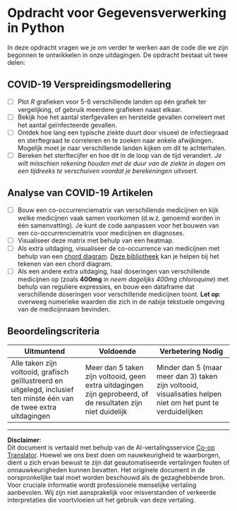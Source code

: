 <!--
CO_OP_TRANSLATOR_METADATA:
{
  "original_hash": "dc8f035ce92e4eaa078ab19caa68267a",
  "translation_date": "2025-08-28T15:17:02+00:00",
  "source_file": "2-Working-With-Data/07-python/assignment.md",
  "language_code": "nl"
}
-->
# Opdracht voor Gegevensverwerking in Python

In deze opdracht vragen we je om verder te werken aan de code die we zijn begonnen te ontwikkelen in onze uitdagingen. De opdracht bestaat uit twee delen:

## COVID-19 Verspreidingsmodellering

 - [ ] Plot *R* grafieken voor 5-6 verschillende landen op één grafiek ter vergelijking, of gebruik meerdere grafieken naast elkaar.
 - [ ] Bekijk hoe het aantal sterfgevallen en herstelde gevallen correleert met het aantal geïnfecteerde gevallen.
 - [ ] Ontdek hoe lang een typische ziekte duurt door visueel de infectiegraad en sterftegraad te correleren en te zoeken naar enkele afwijkingen. Mogelijk moet je naar verschillende landen kijken om dit te achterhalen.
 - [ ] Bereken het sterftecijfer en hoe dit in de loop van de tijd verandert. *Je wilt misschien rekening houden met de duur van de ziekte in dagen om een tijdreeks te verschuiven voordat je berekeningen uitvoert.*

## Analyse van COVID-19 Artikelen

- [ ] Bouw een co-occurrenciematrix van verschillende medicijnen en kijk welke medicijnen vaak samen voorkomen (d.w.z. genoemd worden in één samenvatting). Je kunt de code aanpassen voor het bouwen van een co-occurrenciematrix voor medicijnen en diagnoses.
- [ ] Visualiseer deze matrix met behulp van een heatmap.
- [ ] Als extra uitdaging, visualiseer de co-occurrence van medicijnen met behulp van een [chord diagram](https://en.wikipedia.org/wiki/Chord_diagram). [Deze bibliotheek](https://pypi.org/project/chord/) kan je helpen bij het tekenen van een chord diagram.
- [ ] Als een andere extra uitdaging, haal doseringen van verschillende medicijnen op (zoals **400mg** in *neem dagelijks 400mg chloroquine*) met behulp van reguliere expressies, en bouw een dataframe dat verschillende doseringen voor verschillende medicijnen toont. **Let op**: overweeg numerieke waarden die zich in de nabije tekstuele omgeving van de medicijnnaam bevinden.

## Beoordelingscriteria

Uitmuntend | Voldoende | Verbetering Nodig
--- | --- | -- |
Alle taken zijn voltooid, grafisch geïllustreerd en uitgelegd, inclusief ten minste één van de twee extra uitdagingen | Meer dan 5 taken zijn voltooid, geen extra uitdagingen zijn geprobeerd, of de resultaten zijn niet duidelijk | Minder dan 5 (maar meer dan 3) taken zijn voltooid, visualisaties helpen niet om het punt te verduidelijken

---

**Disclaimer**:  
Dit document is vertaald met behulp van de AI-vertalingsservice [Co-op Translator](https://github.com/Azure/co-op-translator). Hoewel we ons best doen om nauwkeurigheid te waarborgen, dient u zich ervan bewust te zijn dat geautomatiseerde vertalingen fouten of onnauwkeurigheden kunnen bevatten. Het originele document in de oorspronkelijke taal moet worden beschouwd als de gezaghebbende bron. Voor cruciale informatie wordt professionele menselijke vertaling aanbevolen. Wij zijn niet aansprakelijk voor misverstanden of verkeerde interpretaties die voortvloeien uit het gebruik van deze vertaling.
